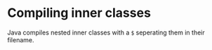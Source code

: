 # Compiling inner classes
Java compiles nested inner classes with a `$` seperating them in their filename.